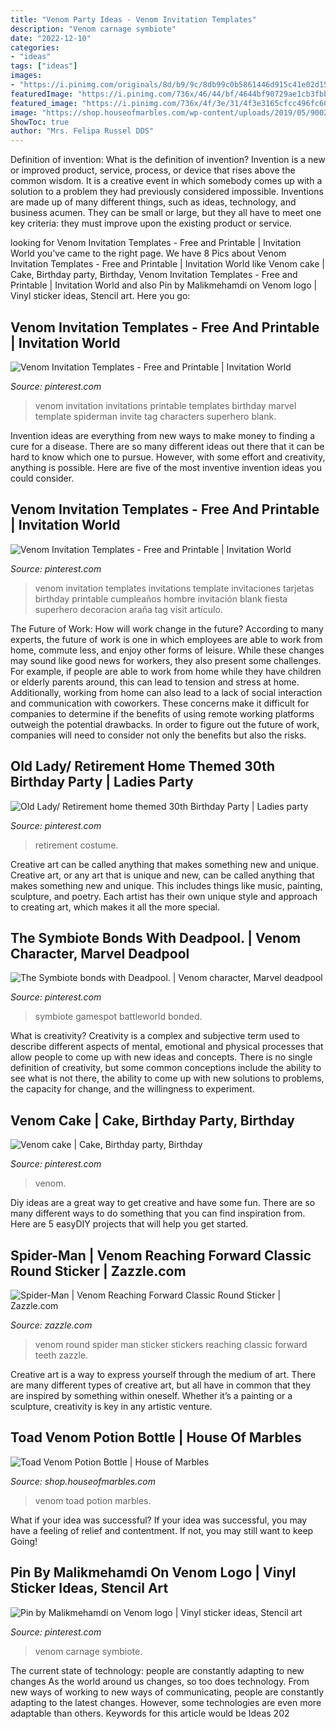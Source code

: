 ```yaml
---
title: "Venom Party Ideas - Venom Invitation Templates"
description: "Venom carnage symbiote"
date: "2022-12-10"
categories:
- "ideas"
tags: ["ideas"]
images:
- "https://i.pinimg.com/originals/8d/b9/9c/8db99c0b5861446d915c41e02d1523ff.jpg"
featuredImage: "https://i.pinimg.com/736x/46/44/bf/4644bf90729ae1cb3fbbdec6519129ac.jpg"
featured_image: "https://i.pinimg.com/736x/4f/3e/31/4f3e3165cfcc496fc604bb6f3aeaba87.jpg"
image: "https://shop.houseofmarbles.com/wp-content/uploads/2019/05/900212-Toad-Venom-Potion-Bottle-680x680.jpg"
ShowToc: true
author: "Mrs. Felipa Russel DDS"
---
```



Definition of invention: What is the definition of invention?
Invention is a new or improved product, service, process, or device that rises above the common wisdom. It is a creative event in which somebody comes up with a solution to a problem they had previously considered impossible.
Inventions are made up of many different things, such as ideas, technology, and business acumen. They can be small or large, but they all have to meet one key criteria: they must improve upon the existing product or service.

	

		
looking for Venom Invitation Templates - Free and Printable | Invitation World you've came to the right page. We have 8 Pics about Venom Invitation Templates - Free and Printable | Invitation World like Venom cake | Cake, Birthday party, Birthday, Venom Invitation Templates - Free and Printable | Invitation World and also Pin by Malikmehamdi on Venom logo | Vinyl sticker ideas, Stencil art. Here you go:
		
    
## Venom Invitation Templates - Free And Printable | Invitation World

<img loading=lazy src="https://i.pinimg.com/736x/2e/46/98/2e4698764890413c4f8d8de36a91e30b.jpg" onerror="this.onerror=null;this.src='https://tse3.mm.bing.net/th?id=OIP.pbQbhHIRoN1ypmVEEE3ZKwHaEo&amp;pid=15.1';" alt="Venom Invitation Templates - Free and Printable | Invitation World">

_Source: pinterest.com_

>venom invitation invitations printable templates birthday marvel template spiderman invite tag characters superhero blank. 

	

Invention ideas are everything from new ways to make money to finding a cure for a disease. There are so many different ideas out there that it can be hard to know which one to pursue. However, with some effort and creativity, anything is possible. Here are five of the most inventive invention ideas you could consider.

    
## Venom Invitation Templates - Free And Printable | Invitation World

<img loading=lazy src="https://i.pinimg.com/736x/46/44/bf/4644bf90729ae1cb3fbbdec6519129ac.jpg" onerror="this.onerror=null;this.src='https://tse2.mm.bing.net/th?id=OIP.txhpfAih4Cs5xmyrot1LggHaEo&amp;pid=15.1';" alt="Venom Invitation Templates - Free and Printable | Invitation World">

_Source: pinterest.com_

>venom invitation templates invitations template invitaciones tarjetas birthday printable cumpleaños hombre invitación blank fiesta superhero decoracion araña tag visit artículo. 

	

The Future of Work: How will work change in the future?
According to many experts, the future of work is one in which employees are able to work from home, commute less, and enjoy other forms of leisure. While these changes may sound like good news for workers, they also present some challenges. For example, if people are able to work from home while they have children or elderly parents around, this can lead to tension and stress at home. Additionally, working from home can also lead to a lack of social interaction and communication with coworkers. These concerns make it difficult for companies to determine if the benefits of using remote working platforms outweigh the potential drawbacks. In order to figure out the future of work, companies will need to consider not only the benefits but also the risks.

    
## Old Lady/ Retirement Home Themed 30th Birthday Party | Ladies Party

<img loading=lazy src="https://i.pinimg.com/originals/b0/86/5a/b0865a8aaeb2bfea6e3aac0d5173f67d.jpg" onerror="this.onerror=null;this.src='https://tse2.mm.bing.net/th?id=OIP.8G0F4MiWOrd1JUyaG6oxhQHaJ4&amp;pid=15.1';" alt="Old Lady/ Retirement home themed 30th Birthday Party | Ladies party">

_Source: pinterest.com_

>retirement costume. 

	

Creative art can be called anything that makes something new and unique.
Creative art, or any art that is unique and new, can be called anything that makes something new and unique. This includes things like music, painting, sculpture, and poetry. Each artist has their own unique style and approach to creating art, which makes it all the more special.

    
## The Symbiote Bonds With Deadpool. | Venom Character, Marvel Deadpool

<img loading=lazy src="https://i.pinimg.com/originals/8d/b9/9c/8db99c0b5861446d915c41e02d1523ff.jpg" onerror="this.onerror=null;this.src='https://tse3.mm.bing.net/th?id=OIP.vuTT0aGZwEmaQf-BJ69sSAHaF9&amp;pid=15.1';" alt="The Symbiote bonds with Deadpool. | Venom character, Marvel deadpool">

_Source: pinterest.com_

>symbiote gamespot battleworld bonded. 

	

What is creativity?
Creativity is a complex and subjective term used to describe different aspects of mental, emotional and physical processes that allow people to come up with new ideas and concepts. There is no single definition of creativity, but some common conceptions include the ability to see what is not there, the ability to come up with new solutions to problems, the capacity for change, and the willingness to experiment.

    
## Venom Cake | Cake, Birthday Party, Birthday

<img loading=lazy src="https://i.pinimg.com/originals/64/1a/f5/641af54e2a433b79382927aea9d4fe98.jpg" onerror="this.onerror=null;this.src='https://tse2.mm.bing.net/th?id=OIP.0Q2_jcfq7tC_i3JCmrHRgwHaJ4&amp;pid=15.1';" alt="Venom cake | Cake, Birthday party, Birthday">

_Source: pinterest.com_

>venom. 

	

Diy ideas are a great way to get creative and have some fun. There are so many different ways to do something that you can find inspiration from. Here are 5 easyDIY projects that will help you get started.

    
## Spider-Man | Venom Reaching Forward Classic Round Sticker | Zazzle.com

<img loading=lazy src="https://rlv.zcache.com/spider_man_venom_reaching_forward_classic_round_sticker-r3911f6c3fb6040e18a2fd07b9291d880_0ugmm_8byvr_540.jpg" onerror="this.onerror=null;this.src='https://tse1.mm.bing.net/th?id=OIP.Dg1eQdpVno5fq-He5btm3gHaHa&amp;pid=15.1';" alt="Spider-Man | Venom Reaching Forward Classic Round Sticker | Zazzle.com">

_Source: zazzle.com_

>venom round spider man sticker stickers reaching classic forward teeth zazzle. 

	

Creative art is a way to express yourself through the medium of art. There are many different types of creative art, but all have in common that they are inspired by something within oneself. Whether it’s a painting or a sculpture, creativity is key in any artistic venture.

    
## Toad Venom Potion Bottle | House Of Marbles

<img loading=lazy src="https://shop.houseofmarbles.com/wp-content/uploads/2019/05/900212-Toad-Venom-Potion-Bottle-680x680.jpg" onerror="this.onerror=null;this.src='https://tse4.mm.bing.net/th?id=OIP.sFY6Qj_hSJqKNC5Bjxi2yAHaHa&amp;pid=15.1';" alt="Toad Venom Potion Bottle | House of Marbles">

_Source: shop.houseofmarbles.com_

>venom toad potion marbles. 

	

What if your idea was successful?
If your idea was successful, you may have a feeling of relief and contentment. If not, you may still want to keep Going!

    
## Pin By Malikmehamdi On Venom Logo | Vinyl Sticker Ideas, Stencil Art

<img loading=lazy src="https://i.pinimg.com/736x/4f/3e/31/4f3e3165cfcc496fc604bb6f3aeaba87.jpg" onerror="this.onerror=null;this.src='https://tse1.mm.bing.net/th?id=OIP.j3O5jOc0UA0pCysFU_yyDQHaHa&amp;pid=15.1';" alt="Pin by Malikmehamdi on Venom logo | Vinyl sticker ideas, Stencil art">

_Source: pinterest.com_

>venom carnage symbiote. 

	

The current state of technology: people are constantly adapting to new changes
As the world around us changes, so too does technology. From new ways of working to new ways of communicating, people are constantly adapting to the latest changes. However, some technologies are even more adaptable than others. Keywords for this article would be Ideas 202
